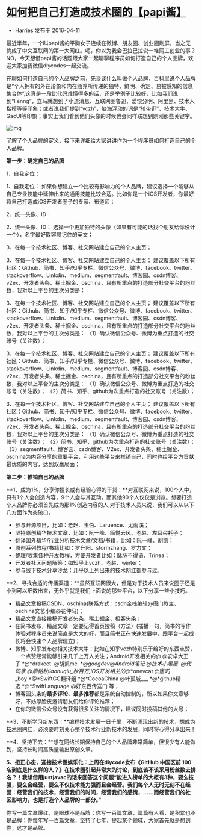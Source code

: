 # [如何把自己打造成技术圈的【papi酱】](http://www.liuhaihua.cn/archives/288525.html)

- Harries 发布于 2016-04-11

最近半年，一个叫papi酱的平胸女子连续在微博、朋友圈、创业圈刷屏，当之无愧成了中文互联网的第一大网红。呃，你以为我会巴拉巴拉说一堆网工创业的事？NO，今天想借papi酱的话题跟大家一起聊聊程序员如何打造自己的个人品牌，欢迎大家加我微信diycodes一起交流。

在聊如何打造自己的个人品牌之前，先谈谈什么叫做个人品牌，百科里说个人品牌是“个人拥有的外在形象和内在涵养所传递的独特、鲜明、确定、易被感知的信息集合体”,这真是一段比代码难懂得多的话，还是举例子比较好，比如我们说到“Fenng”，立马就想到了小道消息、互联网圈鲁迅、爱恨分明、阿里黑、技术人楷模等等印象；或者说我们提到“vczh”，脑海浮动的词是“轮带逛”、技术大牛、GacUI等印象；事实上我们看到他们头像的时候也会同样联想到刚刚那些关键字。

![img](http://www.liuhaihua.cn/wp-content/uploads/2016/04/0bff31ec721330b2790c3715b2ad7b7e.jpg)

了解了个人品牌的定义，接下来详细给大家讲讲作为一个程序员如何打造自己的个人品牌。

**第一步：确定自己的品牌**

1、自我定位：

1、自我定位：
如果你想建立一个比较有影响力的个人品牌，建议选择一个能够从自己专业技能中延伸出来的通用技能比较合适。比如你是一个iOS开发者，你最好将自己打造成iOS开发者圈子的专家、布道师；

2、统一头像、ID：

2、统一头像、ID：
选择一个更加独特的头像（如果有可能的话找个朋友给你设计一个），名字最好取容易记住的英文；

3、在每一个技术社区、博客、社交网站建立自己的个人主页；

3、在每一个技术社区、博客、社交网站建立自己的个人主页；
建议覆盖以下所有社区：Github、简书、知乎/知乎专栏、微信公众号、微博、facebook、twitter、stackoverflow、Linkdin、medium、segmentfault、博客园、csdn博客、v2ex、开发者头条、稀土掘金、oschina，且有所重点的打造部分社交平台的粉丝数，我对以上平台的主次分类是：

3、在每一个技术社区、博客、社交网站建立自己的个人主页；
建议覆盖以下所有社区：Github、简书、知乎/知乎专栏、微信公众号、微博、facebook、twitter、stackoverflow、Linkdin、medium、segmentfault、博客园、csdn博客、v2ex、开发者头条、稀土掘金、oschina，且有所重点的打造部分社交平台的粉丝数，我对以上平台的主次分类是：
（1）确认微信公众号、微博为重点打造的社交账号（关注数）；

3、在每一个技术社区、博客、社交网站建立自己的个人主页；
建议覆盖以下所有社区：Github、简书、知乎/知乎专栏、微信公众号、微博、facebook、twitter、stackoverflow、Linkdin、medium、segmentfault、博客园、csdn博客、v2ex、开发者头条、稀土掘金、oschina，且有所重点的打造部分社交平台的粉丝数，我对以上平台的主次分类是：
（1）确认微信公众号、微博为重点打造的社交账号（关注数）；
（2）简书、知乎、github为次重点打造的社交账号（关注数）；

3、在每一个技术社区、博客、社交网站建立自己的个人主页；
建议覆盖以下所有社区：Github、简书、知乎/知乎专栏、微信公众号、微博、facebook、twitter、stackoverflow、Linkdin、medium、segmentfault、博客园、csdn博客、v2ex、开发者头条、稀土掘金、oschina，且有所重点的打造部分社交平台的粉丝数，我对以上平台的主次分类是：
（1）确认微信公众号、微博为重点打造的社交账号（关注数）；
（2）简书、知乎、github为次重点打造的社交账号（关注数）；
（3）segmentfault、博客园、csdn博客、V2ex、开发者头条、稀土掘金、oschina为内容分享的重要平台，利用这些平台来推销自己，同时也给平台方贡献最优质的内容，达到双赢局面；

**第二步：推销自己的品牌**

**1、成为1%，分享你擅长或有经验心得的干货：**对互联网来说，100个人中，只有1个人会创造内容，9个人会与其互动，而其他90个人仅仅是浏览。想要打造个人品牌你必须首先成为那1%创造内容的人,对于技术人员来说，我们可以从以下几方面作为突破口。

- 参与开源项目，比如：老赵、玉伯、Laruence、尤雨溪；
- 坚持原创精华技术文章，比如：阮一峰、简悦云风、老赵、左耳朵耗子；
- 翻译国外精华/行业分析技术文章/文档/书籍，比如：阮一峰、胡凯；
- 原创系列教程/书籍比如：罗升阳、stormzhang、罗力文；
- 整理/收集各种开发教程，方便开发者比如：脉脉不得语、Trinea；
- 开发者社区问题解答：如知乎上vczh、老赵、winter；
- 参与线下技术分享沙龙：几乎以上列出来的技术网红都参与过。

**2、寻找合适的传播渠道：**虽然互联网很大，但是对于技术人员来说圈子还是小到可以细数出来，无外乎就是我们上面说的那些平台，以下分享一些小技巧。

- 精品文章投稿CSDN、oschina(联系方式：csdn全栈编辑@唐门教主、oschina文艺小编@花仲马)；
- 精品文章直接投稿开发者头条、稀土掘金、极客头条；
- 在简书发布，精品文章一定要记得首页投稿（方法）(插播一句，简书的写作体验对程序员来说简直是大大的好，而且简书正在快速发展中，跟平台一起成长将会快速个人品牌建立)；
- 微博、知乎发布@相关技术大牛：比如在知乎vczh特别乐于给好的东西点赞，一个点赞经常能够引来几千上万人关注；Android开发相关的@ @安卓大王子 *@*drakeet  @胡凯me  *@*googdev*@*Android笔记 @技术小黑屋  @代码家 @廖祜秋liaohuqiu_秋百万;iOS开发相关的*@*onevcat @唐巧_boy *@*SwiftGG翻译组 *@*CocoaChina @叶孤城___ *@*github精选 *@*SwiftLanguage @好东西传送门 等；
- 博客园头条的**最多评论**、**最多推荐**都是系统自动控制的，所以如果你文章够好，不妨厚脸皮邀请朋友们给你评论推荐；
- 在你的微信公众号没有获得很多关注的情况下，建议同时投稿其他的大号；

**3、不断学习新东西：**编程技术发展一日千里，不断涌现出新的技术，想成为[技术圈](http://www.liuhaihua.cn/archives/tag/%e6%8a%80%e6%9c%af%e5%9c%88)网红，必须要时刻关心整个技术行业新技术的发展，同时将心得分享出来！

**4、坚持下去：**想在网络长期保持自己的个人品牌非常简单，但很少有人能做到，坚持长时间高质量输出原创文章。

**5、扭正心态，迎接技术圈娱乐化：**上周在diycode发布《GitHub 中国区前 100 名到底是什么样的人？》在技术圈引起非常大的讨论，到底该不该采用粉丝数去排名？！我想借用justjavac的话来回答这个问题**“能进入榜单的大概有3种，要么技强，要么会经营，要么不仅技术能力强而且会经营。我们每个人无时无刻不在经营：经营我们的技术，经营我们的时间，经营我们的感情，……而经营我们的社区影响力，也是打造个人品牌的一部分。”**

你写一篇文章爆红，是眼球不是品牌；你写一百篇文章，篇篇有人看，是积累也不是品牌；你每年写一百篇文章，坚持了七年，提起某个领域，大家首先就是想到你，这才是品牌。